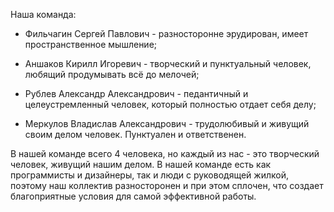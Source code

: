 Наша команда: 

- Фильчагин Сергей Павлович - разносторонне эрудирован, имеет пространственное мышление;
  
- Аншаков Кирилл Игоревич - творческий и пунктуальный человек, любящий продумывать всё до мелочей;
  
- Рублев Александр Александрович - педантичный и целеустремленный человек, который полностью отдает себя делу;
  
- Меркулов Владислав Александрович - трудолюбивый и живущий своим делом человек. Пунктуален и ответственен.
  
В нашей команде всего 4 человека, но каждый из нас - это творческий человек, живущий нашим делом. 
В нашей команде есть как программисты и дизайнеры, так и люди с руководящей жилкой, поэтому наш коллектив разносторонен и при этом сплочен, что создает благоприятные условия для самой  эффективной работы.  
